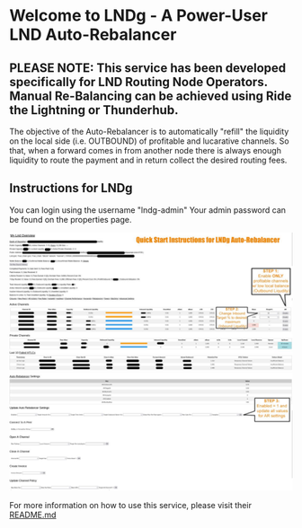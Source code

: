 # Welcome to LNDg - A Power-User LND Auto-Rebalancer
## PLEASE NOTE: This service has been developed specifically for LND Routing Node Operators. Manual Re-Balancing can be achieved using Ride the Lightning or Thunderhub.

The objective of the Auto-Rebalancer is to automatically "refill" the liquidity on the local side (i.e. OUTBOUND) of profitable and lucarative channels. So that, when a forward comes in from another node there is always enough liquidity to route the payment and in return collect the desired routing fees.
## Instructions for LNDg

You can login using the username "lndg-admin"
Your admin password can be found on the properties page.

![Step1](./assets/step1.png) 
![Step3](./assets/step3.png) 

For more information on how to use this service, please visit their [README.md](https://github.com/cryptosharks131/lndg/blob/master/README.md#auto-rebalancer)
